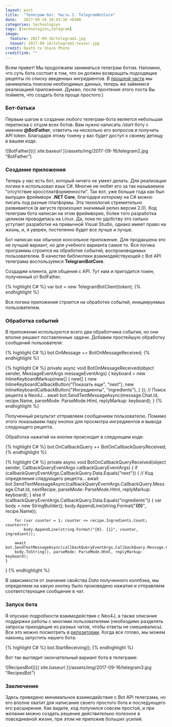 ```yaml
---
layout: post
title:  "Телеграм бот. Часть 2. TelegramBotCore"
date:   2017-09-16 20:43:30 +0300
categories: technologies
tags: [technologies,telegram]
image:
  feature: 2017-09-16/telegram1.jpg
  teaser: 2017-09-16/telegram1-teaser.jpg
credit: Death to Stock Photo
creditlink: ""
---
```


Всем привет! Мы продолжаем заниматься телеграм ботом. Напомню, что суть бота состоит в том, что он должен возвращать подходящие рецепты по списку введенных ингредиентов. В [прошлой части](https://alexeykalina.github.io/technologies/telegram-bot-part1.html) мы занимались поиском необходимых данных, теперь же займемся реализацией приложения. Думаю, после прочтения этого поста Вы поймете, что создать бота проще простого:)

### Бот-батька

Первым шагом в создании любого телеграм-бота является небольшая переписка с отцом всех ботов. Вам нужно написать */start* боту с именем **@BotFather**, ответить на несколько его вопросов и получить API token. Благодаря этому токену у вас будет доступ к своему детищу в вашем коде.

![BotFather]({{ site.baseurl }}/assets/img/2017-09-16/telegram2.jpg "BotFather")

### Создание приложения

Теперь у нас есть бот, который ничего не умеет делать. Для реализации логики я использовал язык C#. Многие не любят его за так называемое "отсутствие кроссплатформенности". Так вот, уже больше года как был выпущен фреймворк **.NET Core**, благодаря которому на C# можно писать под разные платформы. Эта технология стремительно развивается (в августе произошел значимый релиз версии 2.0). Код телеграм бота написан на этом фреймворке, более того разработка целиком проводилась на Linux. Да, пока по удобству это сильно уступает разработке на привычной Visual Studio, однако имеет право на жизнь, и, я уверен, постепенно будет все лучше и лучше.

Бот написан как обычное консольное приложение. Для продакшена это не лучший вариант, но для учебного варианта самое то. Вся логика программы строится на обработке событий, воспроизводимых пользователем. В качестве библиотеки взаимодействующей с Bot API телеграма воспользуемся **TelegramBotCore**.

Создадим клиента, для общения с API. Тут нам и пригодится токен, полученный от BotFather.

{% highlight C# %}
var bot = new TelegramBotClient(token);
{% endhighlight %}

Вся логика приложения строится на обработке событий, инициируемых пользователем.

### Обработка событий

В приложении используются всего два обработчика события, но они вполне решают поставленные задачи. Добавим простейшую обработку сообщений пользователя:

{% highlight C# %}
bot.OnMessage += BotOnMessageReceived;
{% endhighlight %}

{% highlight C# %}
private async void BotOnMessageReceived(object sender, MessageEventArgs messageEventArgs)
{
    keyboard = new InlineKeyboardMarkup(new[]
    {
        new[]
        {
            new InlineKeyboardCallbackButton("Показать еще", "next"),
            new InlineKeyboardCallbackButton("Ингредиенты", "ingredients"),
        }
    });
    // Поиск рецепта в Neo4J...
    await bot.SendTextMessageAsync(message.Chat.Id, recipe.Name, 
                        parseMode: ParseMode.Html, replyMarkup: keyboard);
}
{% endhighlight %}

Полученный результат отправляем сообщением пользователю. Помимо этого показываем пару кнопок для просмотра ингредиентов и вывода следующего рецепта.

Обработка нажатий на кнопки происходит в следующем коде:

{% highlight C#  %}
bot.OnCallbackQuery += BotOnCallbackQueryReceived;
{% endhighlight %}

{% highlight C# %}
private async void BotOnCallbackQueryReceived(object sender, CallbackQueryEventArgs callbackQueryEventArgs)
{
    if (callbackQueryEventArgs.CallbackQuery.Data.Equals("next"))
    {
        // Код определения следующего рецепта...
        await bot.SendTextMessageAsync(callbackQueryEventArgs.CallbackQuery.Message.Chat.Id, 
        nextRecipe, parseMode: ParseMode.Html, replyMarkup: keyboard);
    }
    else if (callbackQueryEventArgs.CallbackQuery.Data.Equals("ingredients"))
    {
        var body = new StringBuilder();
        body.AppendLine(string.Format("<b>{0}</b>", recipe.Name));

        for (var counter = 1; counter <= recipe.Ingredients.Count; counter++)
            body.AppendLine(string.Format("{0}. {1}", counter, ingredient));

        await bot.SendTextMessageAsync(callbackQueryEventArgs.CallbackQuery.Message.Chat.Id, 
        body.ToString(), parseMode: ParseMode.Html, replyMarkup: keyboard);
    }
}
{% endhighlight %}

В зависимости от значения свойства *Data* полученного коллбэка, мы определяем на какую кнопку было произведено нажатие и отправляем соответствующее сообщение в чат. 

### Запуск бота

Я опускаю подробности взаимодействия с Neo4J, а также описание поддержки работы с многими пользователями (необходимо разделять запросы приходящие из разных чатов, чтобы ответы не смешивались). Все это можно посмотреть в [репозитории](https://github.com/AlexeyKalina/RecipesTelegramBot). Когда все готово, мы можем наконец запустить нашего бота:

{% highlight C#  %}
bot.StartReceiving();
{% endhighlight %}

Вот так выглядит окончательный вариант бота в телеграме:

![RecipesBot]({{ site.baseurl }}/assets/img/2017-09-16/telegram3.jpg "RecipesBot")

### Заключение

Здесь приведено минимальное взаимодействие с Bot API телеграма, но его вполне хватит для написание своего простого бота и последующего его расширения. Как видите, код получился совсем простой, и при желании можно создать решение действительно полезное в повседневной жизни, при этом не приложив больших усилий.

